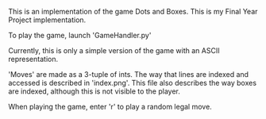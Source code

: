 This is an implementation of the game Dots and Boxes.
This is my Final Year Project implementation.

To play the game, launch 'GameHandler.py'

Currently, this is only a simple version of the game with an ASCII representation.

'Moves' are made as a 3-tuple of ints. The way that lines are indexed and accessed is described
in 'index.png'.
This file also describes the way boxes are indexed, although this is not visible to the player.

When playing the game, enter 'r' to play a random legal move.
